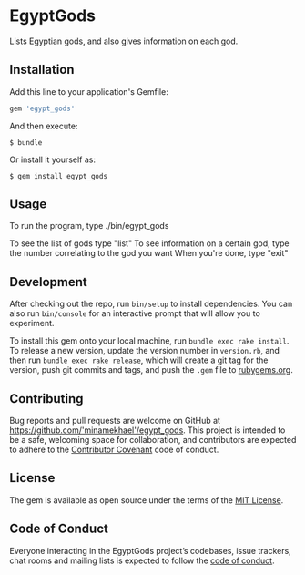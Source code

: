 # EgyptGods

Lists Egyptian gods, and also gives information on each god.

## Installation

Add this line to your application's Gemfile:

```ruby
gem 'egypt_gods'
```

And then execute:

    $ bundle

Or install it yourself as:

    $ gem install egypt_gods

## Usage

To run the program, type ./bin/egypt_gods

To see the list of gods type "list"
To see information on a certain god, type the number correlating to the god you want
When you're done, type "exit"

## Development

After checking out the repo, run `bin/setup` to install dependencies. You can also run `bin/console` for an interactive prompt that will allow you to experiment.

To install this gem onto your local machine, run `bundle exec rake install`. To release a new version, update the version number in `version.rb`, and then run `bundle exec rake release`, which will create a git tag for the version, push git commits and tags, and push the `.gem` file to [rubygems.org](https://rubygems.org).

## Contributing

Bug reports and pull requests are welcome on GitHub at https://github.com/'minamekhael'/egypt_gods. This project is intended to be a safe, welcoming space for collaboration, and contributors are expected to adhere to the [Contributor Covenant](http://contributor-covenant.org) code of conduct.

## License

The gem is available as open source under the terms of the [MIT License](https://opensource.org/licenses/MIT).

## Code of Conduct

Everyone interacting in the EgyptGods project’s codebases, issue trackers, chat rooms and mailing lists is expected to follow the [code of conduct](https://github.com/'minamekhael'/egypt_gods/blob/master/CODE_OF_CONDUCT.md).
